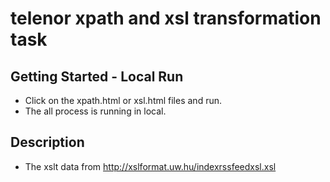 # telenor xpath and xsl transformation task


## Getting Started - Local Run

- Click on the xpath.html or xsl.html files and run.
- The all process is running in local.


## Description

- The xslt data from http://xslformat.uw.hu/indexrssfeedxsl.xsl